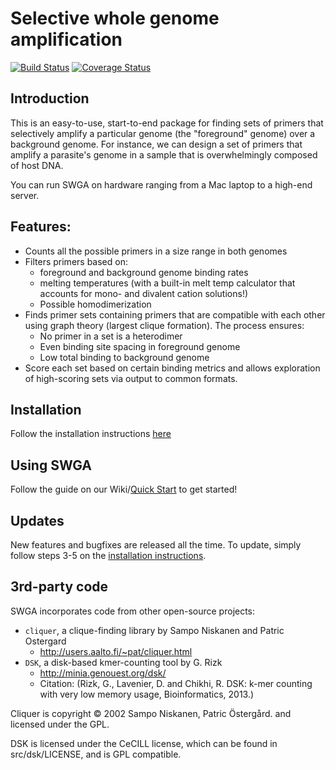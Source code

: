 # Selective whole genome amplification
[![Build Status](https://travis-ci.org/eclarke/swga.svg?branch=master)](https://travis-ci.org/eclarke/swga)
[![Coverage Status](https://coveralls.io/repos/eclarke/swga/badge.svg?branch=dev&service=github)](https://coveralls.io/github/eclarke/swga)
## Introduction 
This is an easy-to-use, start-to-end package for finding sets of primers that selectively amplify a particular genome (the "foreground" genome) over a background genome. For instance, we can design a set of primers that amplify a parasite's genome in a sample that is overwhelmingly composed of host DNA.

You can run SWGA on hardware ranging from a Mac laptop to a high-end server. 

## Features:
- Counts all the possible primers in a size range in both genomes
- Filters primers based on:
  - foreground and background genome binding rates
  - melting temperatures (with a built-in melt temp calculator that accounts for mono- and divalent cation solutions!)
  - Possible homodimerization
- Finds primer sets containing primers that are compatible with each other using graph theory (largest clique formation). The process ensures:
  - No primer in a set is a heterodimer
  - Even binding site spacing in foreground genome
  - Low total binding to background genome
- Score each set based on certain binding metrics and allows exploration of high-scoring sets via output to common formats.

## Installation
Follow the installation instructions [here](https://github.com/eclarke/swga/wiki/Installation)

## Using SWGA
Follow the guide on our Wiki/[Quick Start](https://github.com/eclarke/swga/wiki/Quick-Start) to get started!

## Updates
New features and bugfixes are released all the time. To update, simply follow steps 3-5 on the [installation instructions](https://github.com/eclarke/swga/wiki/Installation).

## 3rd-party code
SWGA incorporates code from other open-source projects:
- `cliquer`, a clique-finding library by Sampo Niskanen and Patric Ostergard
     - http://users.aalto.fi/~pat/cliquer.html
- `DSK`, a disk-based kmer-counting tool by G. Rizk
     - http://minia.genouest.org/dsk/
     - Citation: (Rizk, G., Lavenier, D. and Chikhi, R. DSK: k-mer counting with very low memory usage, Bioinformatics, 2013.)

Cliquer is copyright © 2002 Sampo Niskanen, Patric Östergård. and licensed under the GPL.

DSK is licensed under the CeCILL license, which can be found in src/dsk/LICENSE, and is GPL compatible.
